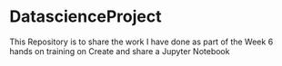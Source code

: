 # DatascienceProject
This Repository is to share the work I have done as part of the Week 6 hands on training on Create and share a Jupyter Notebook
